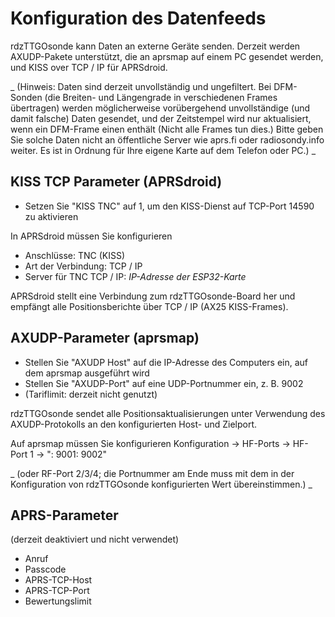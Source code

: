 # Konfiguration des Datenfeeds

rdzTTGOsonde kann Daten an externe Geräte senden. Derzeit werden AXUDP-Pakete unterstützt, die an aprsmap auf einem PC gesendet werden, und KISS over TCP / IP für APRSdroid.

_ (Hinweis: Daten sind derzeit unvollständig und ungefiltert. Bei DFM-Sonden (die Breiten- und Längengrade in verschiedenen Frames übertragen) werden möglicherweise vorübergehend unvollständige (und damit falsche) Daten gesendet, und der Zeitstempel wird nur aktualisiert, wenn ein DFM-Frame einen enthält (Nicht alle Frames tun dies.) Bitte geben Sie solche Daten nicht an öffentliche Server wie aprs.fi oder radiosondy.info weiter. Es ist in Ordnung für Ihre eigene Karte auf dem Telefon oder PC.) _

## KISS TCP Parameter (APRSdroid)
* Setzen Sie "KISS TNC" auf 1, um den KISS-Dienst auf TCP-Port 14590 zu aktivieren

In APRSdroid müssen Sie konfigurieren
* Anschlüsse: TNC (KISS)
* Art der Verbindung: TCP / IP
* Server für TNC TCP / IP: _IP-Adresse der ESP32-Karte_

APRSdroid stellt eine Verbindung zum rdzTTGOsonde-Board her und empfängt alle Positionsberichte über TCP / IP (AX25 KISS-Frames).

## AXUDP-Parameter (aprsmap)
* Stellen Sie "AXUDP Host" auf die IP-Adresse des Computers ein, auf dem aprsmap ausgeführt wird
* Stellen Sie "AXUDP-Port" auf eine UDP-Portnummer ein, z. B. 9002
* (Tariflimit: derzeit nicht genutzt)

rdzTTGOsonde sendet alle Positionsaktualisierungen unter Verwendung des AXUDP-Protokolls an den konfigurierten Host- und Zielport.

Auf aprsmap müssen Sie konfigurieren
Konfiguration -> HF-Ports -> HF-Port 1 -> ": 9001: 9002"

_ (oder RF-Port 2/3/4; die Portnummer am Ende muss mit dem in der Konfiguration von rdzTTGOsonde konfigurierten Wert übereinstimmen.) _

## APRS-Parameter
(derzeit deaktiviert und nicht verwendet)
* Anruf
* Passcode
* APRS-TCP-Host
* APRS-TCP-Port
* Bewertungslimit
